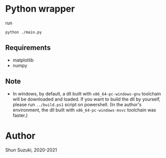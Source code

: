 # Python wrapper

run

```
python ./main.py
```

## Requirements

* matplotlib
* numpy

## Note

* In windows, by default, a dll built with `x86_64-pc-windows-gnu` toolchain will be downloaded and loaded. 
  If you want to build the dll by yourself, please run `../build.ps1` script on powershell. 
  (In the author's environment, the dll built with `x86_64-pc-windows-msvc` toolchain was faster.)

# Author

Shun Suzuki, 2020-2021
